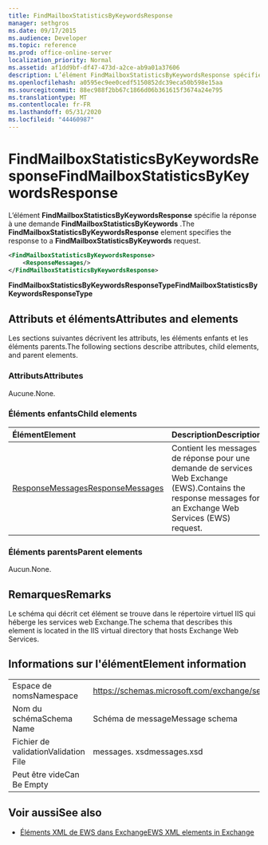 ```yaml
---
title: FindMailboxStatisticsByKeywordsResponse
manager: sethgros
ms.date: 09/17/2015
ms.audience: Developer
ms.topic: reference
ms.prod: office-online-server
localization_priority: Normal
ms.assetid: af1dd9bf-df47-473d-a2ce-ab9a01a37606
description: L’élément FindMailboxStatisticsByKeywordsResponse spécifie la réponse à une demande FindMailboxStatisticsByKeywords.
ms.openlocfilehash: a0595ec9ee0cedf5150852dc39eca50b598e15aa
ms.sourcegitcommit: 88ec988f2bb67c1866d06b361615f3674a24e795
ms.translationtype: MT
ms.contentlocale: fr-FR
ms.lasthandoff: 05/31/2020
ms.locfileid: "44460987"
---
```

# <a name="findmailboxstatisticsbykeywordsresponse"></a><span data-ttu-id="b7f8c-103">FindMailboxStatisticsByKeywordsResponse</span><span class="sxs-lookup"><span data-stu-id="b7f8c-103">FindMailboxStatisticsByKeywordsResponse</span></span>

<span data-ttu-id="b7f8c-104">L’élément **FindMailboxStatisticsByKeywordsResponse** spécifie la réponse à une demande **FindMailboxStatisticsByKeywords** .</span><span class="sxs-lookup"><span data-stu-id="b7f8c-104">The **FindMailboxStatisticsByKeywordsResponse** element specifies the response to a **FindMailboxStatisticsByKeywords** request.</span></span> 
  
```XML
<FindMailboxStatisticsByKeywordsResponse>
    <ResponseMessages/>
</FindMailboxStatisticsByKeywordsResponse>
```

 <span data-ttu-id="b7f8c-105">**FindMailboxStatisticsByKeywordsResponseType**</span><span class="sxs-lookup"><span data-stu-id="b7f8c-105">**FindMailboxStatisticsByKeywordsResponseType**</span></span>
## <a name="attributes-and-elements"></a><span data-ttu-id="b7f8c-106">Attributs et éléments</span><span class="sxs-lookup"><span data-stu-id="b7f8c-106">Attributes and elements</span></span>

<span data-ttu-id="b7f8c-107">Les sections suivantes décrivent les attributs, les éléments enfants et les éléments parents.</span><span class="sxs-lookup"><span data-stu-id="b7f8c-107">The following sections describe attributes, child elements, and parent elements.</span></span>
  
### <a name="attributes"></a><span data-ttu-id="b7f8c-108">Attributs</span><span class="sxs-lookup"><span data-stu-id="b7f8c-108">Attributes</span></span>

<span data-ttu-id="b7f8c-109">Aucune.</span><span class="sxs-lookup"><span data-stu-id="b7f8c-109">None.</span></span>
  
### <a name="child-elements"></a><span data-ttu-id="b7f8c-110">Éléments enfants</span><span class="sxs-lookup"><span data-stu-id="b7f8c-110">Child elements</span></span>

|<span data-ttu-id="b7f8c-111">**Élément**</span><span class="sxs-lookup"><span data-stu-id="b7f8c-111">**Element**</span></span>|<span data-ttu-id="b7f8c-112">**Description**</span><span class="sxs-lookup"><span data-stu-id="b7f8c-112">**Description**</span></span>|
|:-----|:-----|
|[<span data-ttu-id="b7f8c-113">ResponseMessages</span><span class="sxs-lookup"><span data-stu-id="b7f8c-113">ResponseMessages</span></span>](responsemessages.md) <br/> |<span data-ttu-id="b7f8c-114">Contient les messages de réponse pour une demande de services Web Exchange (EWS).</span><span class="sxs-lookup"><span data-stu-id="b7f8c-114">Contains the response messages for an Exchange Web Services (EWS) request.</span></span>  <br/> |
   
### <a name="parent-elements"></a><span data-ttu-id="b7f8c-115">Éléments parents</span><span class="sxs-lookup"><span data-stu-id="b7f8c-115">Parent elements</span></span>

<span data-ttu-id="b7f8c-116">Aucun.</span><span class="sxs-lookup"><span data-stu-id="b7f8c-116">None.</span></span>
  
## <a name="remarks"></a><span data-ttu-id="b7f8c-117">Remarques</span><span class="sxs-lookup"><span data-stu-id="b7f8c-117">Remarks</span></span>

<span data-ttu-id="b7f8c-118">Le schéma qui décrit cet élément se trouve dans le répertoire virtuel IIS qui héberge les services web Exchange.</span><span class="sxs-lookup"><span data-stu-id="b7f8c-118">The schema that describes this element is located in the IIS virtual directory that hosts Exchange Web Services.</span></span>
  
## <a name="element-information"></a><span data-ttu-id="b7f8c-119">Informations sur l'élément</span><span class="sxs-lookup"><span data-stu-id="b7f8c-119">Element information</span></span>

|||
|:-----|:-----|
|<span data-ttu-id="b7f8c-120">Espace de noms</span><span class="sxs-lookup"><span data-stu-id="b7f8c-120">Namespace</span></span>  <br/> |https://schemas.microsoft.com/exchange/services/2006/messages  <br/> |
|<span data-ttu-id="b7f8c-121">Nom du schéma</span><span class="sxs-lookup"><span data-stu-id="b7f8c-121">Schema Name</span></span>  <br/> |<span data-ttu-id="b7f8c-122">Schéma de message</span><span class="sxs-lookup"><span data-stu-id="b7f8c-122">Message schema</span></span>  <br/> |
|<span data-ttu-id="b7f8c-123">Fichier de validation</span><span class="sxs-lookup"><span data-stu-id="b7f8c-123">Validation File</span></span>  <br/> |<span data-ttu-id="b7f8c-124">messages. xsd</span><span class="sxs-lookup"><span data-stu-id="b7f8c-124">messages.xsd</span></span>  <br/> |
|<span data-ttu-id="b7f8c-125">Peut être vide</span><span class="sxs-lookup"><span data-stu-id="b7f8c-125">Can Be Empty</span></span>  <br/> ||
   
## <a name="see-also"></a><span data-ttu-id="b7f8c-126">Voir aussi</span><span class="sxs-lookup"><span data-stu-id="b7f8c-126">See also</span></span>



- [<span data-ttu-id="b7f8c-127">Éléments XML de EWS dans Exchange</span><span class="sxs-lookup"><span data-stu-id="b7f8c-127">EWS XML elements in Exchange</span></span>](ews-xml-elements-in-exchange.md)

